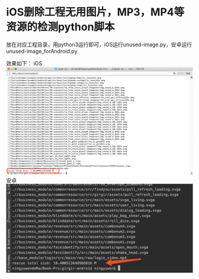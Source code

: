 # iOS删除工程无用图片，MP3，MP4等资源的检测python脚本

放在对应工程目录，用python3运行即可，iOS运行unused-image.py，安卓运行unused-image_forAndroid.py


效果如下：
iOS
![image](https://github.com/elmaLin/checkUnuseResource/blob/master/ios.png) 
安卓
![image](https://github.com/elmaLin/checkUnuseResource/blob/master/android.png ) 
